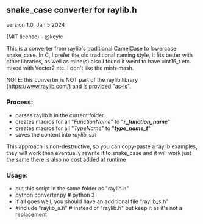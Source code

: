 ## snake_case converter for raylib.h

version 1.0, Jan 5 2024

(MIT license) - @keyle

This is a converter from raylib's traditional CamelCase to lowercase snake_case.
In C, I prefer the old traditional naming style, it fits better with other libraries, as well as mine(s)
also I found it weird to have uint16_t etc. mixed with Vector2 etc. I don't like the mish-mash.

NOTE: this converter is NOT part of the raylib library (https://www.raylib.com/) and is provided "as-is".

### Process:

- parses raylib.h in the current folder
- creates macros for all "_FunctionName_" to "**_r_function_name_**"
- creates macros for all "_TypeName_" to "**_type_name_t_**"
- saves the content into _raylib_s.h_

This approach is non-destructive, so you can copy-paste a raylib examples, they will work
then eventually rewrite it to snake_case and it will work just the same
there is also no cost added at runtime

### Usage: 

- put this script in the same folder as "raylib.h" 
- python converter.py # python 3
- if all goes well, you should have an additional file "raylib_s.h"
- #include "raylib_s.h" # instead of "raylib.h" but keep it as it's not a replacement
